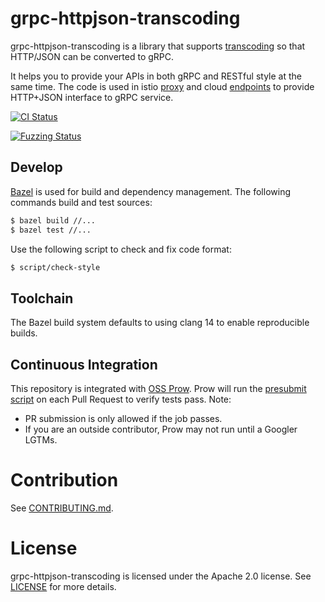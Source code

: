 # grpc-httpjson-transcoding

grpc-httpjson-transcoding is a library that supports
[transcoding](https://github.com/googleapis/googleapis/blob/master/google/api/http.proto)
so that HTTP/JSON can be converted to gRPC.

It helps you to provide your APIs in both gRPC and RESTful style at the same
time. The code is used in istio [proxy](https://github.com/istio/proxy) and
cloud [endpoints](https://cloud.google.com/endpoints/) to provide HTTP+JSON
interface to gRPC service.

[![CI Status](https://oss.gprow.dev/badge.svg?jobs=grpc-transcoder-periodic)](https://testgrid.k8s.io/googleoss-grpc-transcoder#Summary)

[![Fuzzing Status](https://oss-fuzz-build-logs.storage.googleapis.com/badges/grpc-httpjson-transcoding.svg)](https://bugs.chromium.org/p/oss-fuzz/issues/list?sort=-opened&can=1&q=proj:grpc-httpjson-transcoding)

## Develop

[Bazel](https://bazel.build/) is used for build and dependency management. The
following commands build and test sources:

```bash
$ bazel build //...
$ bazel test //...
```

Use the following script to check and fix code format:

```bash
$ script/check-style
```

## Toolchain

The Bazel build system defaults to using clang 14 to enable reproducible builds.

## Continuous Integration

This repository is integrated with [OSS Prow](https://github.com/kubernetes/test-infra/tree/master/prow). Prow will run the [presubmit script](https://github.com/grpc-ecosystem/grpc-httpjson-transcoding/blob/master/script/ci.sh) on each Pull Request to verify tests pass. Note:

- PR submission is only allowed if the job passes.
- If you are an outside contributor, Prow may not run until a Googler LGTMs.

# Contribution
See [CONTRIBUTING.md](CONTRIBUTING.md).

# License
grpc-httpjson-transcoding is licensed under the Apache 2.0 license. See
[LICENSE](LICENSE) for more details.

